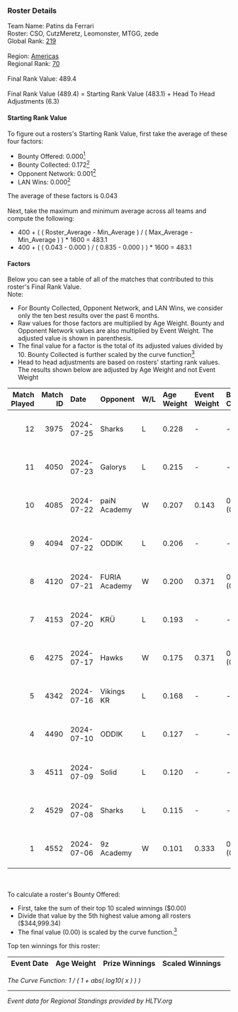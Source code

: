 ### Roster Details<br />
Team Name: Patins da Ferrari<br />
Roster: CSO, CutzMeretz, Leomonster, MTGG, zede<br />
Global Rank: [219](../../standings_global_2024_12_18.md)<br />
<br />
Region: [Americas]( ../../standings_americas_2024_12_18.md)<br />
Regional Rank: [70]( ../../standings_americas_2024_12_18.md)<br />
<br />
Final Rank Value:  489.4<br />
<br />
Final Rank Value (489.4) = Starting Rank Value (483.1) + Head To Head Adjustments (6.3)<br />

#### Starting Rank Value<br />
To figure out a rosters's Starting Rank Value, first take the average of these four factors:<br />
- Bounty Offered: 0.000[<sup>1</sup>](#table2)
- Bounty Collected: 0.172[<sup>2</sup>](#table1)
- Opponent Network: 0.001[<sup>2</sup>](#table1)
- LAN Wins: 0.000[<sup>2</sup>](#table1)

The average of these factors is 0.043<br />
<br />
Next, take the maximum and minimum average across all teams and compute the following:<br />
- 400 + ( ( Roster_Average - Min_Average ) / ( Max_Average - Min_Average ) ) * 1600 = 483.1
- 400 + ( ( 0.043 - 0.000 ) / ( 0.835 - 0.000 ) ) * 1600 = 483.1


#### Factors<br />
Below you can see a table of all of the matches that contributed to this roster's Final Rank Value.<br />
Note:<br />

- For Bounty Collected, Opponent Network, and LAN Wins, we consider only the ten best results over the past 6 months.
- Raw values for those factors are multiplied by Age Weight. Bounty and Opponent Network values are also multiplied by Event Weight. The adjusted value is shown in parenthesis.
- The final value for a factor is the total of its adjusted values divided by 10. Bounty Collected is further scaled by the curve function[<sup>3</sup>](#curveFunction)
- Head to head adjustments are based on rosters' starting rank values. The results shown below are adjusted by Age Weight and not Event Weight
<span id="table1"></span><br />


| Match Played | Match ID | Date       | Opponent      | W/L | Age Weight | Event Weight | Bounty Collected | Opponent Network | LAN Wins  | H2H Adj. | Roster                                  |
| -: | -: | :- | :- | :- | :- | :- | :- | :- | :- | -: | :- |
|           12 |     3975 | 2024-07-25 | Sharks        | L   | 0.228      | -            | -                | -                | -         |    -0.14 | CSO, CutzMeretz, Leomonster, MTGG, zede |
|           11 |     4050 | 2024-07-23 | Galorys       | L   | 0.215      | -            | -                | -                | -         |    -1.59 | CSO, CutzMeretz, Leomonster, MTGG, zede |
|           10 |     4085 | 2024-07-22 | paiN Academy  | W   | 0.207      | 0.143        | 0.000 (0.000)    | 0.119 (0.004)    | 0 (0.000) |     2.49 | CSO, CutzMeretz, Leomonster, MTGG, zede |
|            9 |     4094 | 2024-07-22 | ODDIK         | L   | 0.206      | -            | -                | -                | -         |    -0.40 | CSO, CutzMeretz, Leomonster, MTGG, zede |
|            8 |     4120 | 2024-07-21 | FURIA Academy | W   | 0.200      | 0.371        | 0.000 (0.000)    | 0.013 (0.001)    | 0 (0.000) |     3.13 | CSO, CutzMeretz, Leomonster, MTGG, zede |
|            7 |     4153 | 2024-07-20 | KRÜ           | L   | 0.193      | -            | -                | -                | -         |    -0.91 | CSO, CutzMeretz, Leomonster, MTGG, zede |
|            6 |     4275 | 2024-07-17 | Hawks         | W   | 0.175      | 0.371        | 0.002 (0.000)    | 0.014 (0.001)    | 0 (0.000) |     3.90 | CSO, CutzMeretz, Leomonster, MTGG, zede |
|            5 |     4342 | 2024-07-16 | Vikings KR    | L   | 0.168      | -            | -                | -                | -         |    -1.19 | CSO, CutzMeretz, Leomonster, MTGG, zede |
|            4 |     4490 | 2024-07-10 | ODDIK         | L   | 0.127      | -            | -                | -                | -         |    -0.26 | bsd, CSO, CutzMeretz, Leomonster, zede  |
|            3 |     4511 | 2024-07-09 | Solid         | L   | 0.120      | -            | -                | -                | -         |    -0.37 | bsd, CSO, CutzMeretz, Leomonster, zede  |
|            2 |     4529 | 2024-07-08 | Sharks        | L   | 0.115      | -            | -                | -                | -         |    -0.06 | bsd, CSO, CutzMeretz, Leomonster, zede  |
|            1 |     4552 | 2024-07-06 | 9z Academy    | W   | 0.101      | 0.333        | 0.000 (0.000)    | 0.171 (0.006)    | 0 (0.000) |     1.71 | bsd, CSO, CutzMeretz, Leomonster, zede  |

<br />
<span id="table2"></span><br />
To calculate a roster's Bounty Offered:<br />

- First, take the sum of their top 10 scaled winnings ($0.00)
- Divide that value by the 5th highest value among all rosters ($344,999.34)
- The final value (0.00) is scaled by the curve function.[<sup>3</sup>](#curveFunction)

Top ten winnings for this roster:<br />

| Event Date | Age Weight | Prize Winnings | Scaled Winnings |
| :- | -: | :- | :- |


<span id="curveFunction"></span>_The Curve Function: 1 / ( 1 + abs( log10( x ) ) )_<br />

---
_Event data for Regional Standings provided by HLTV.org_<br />
